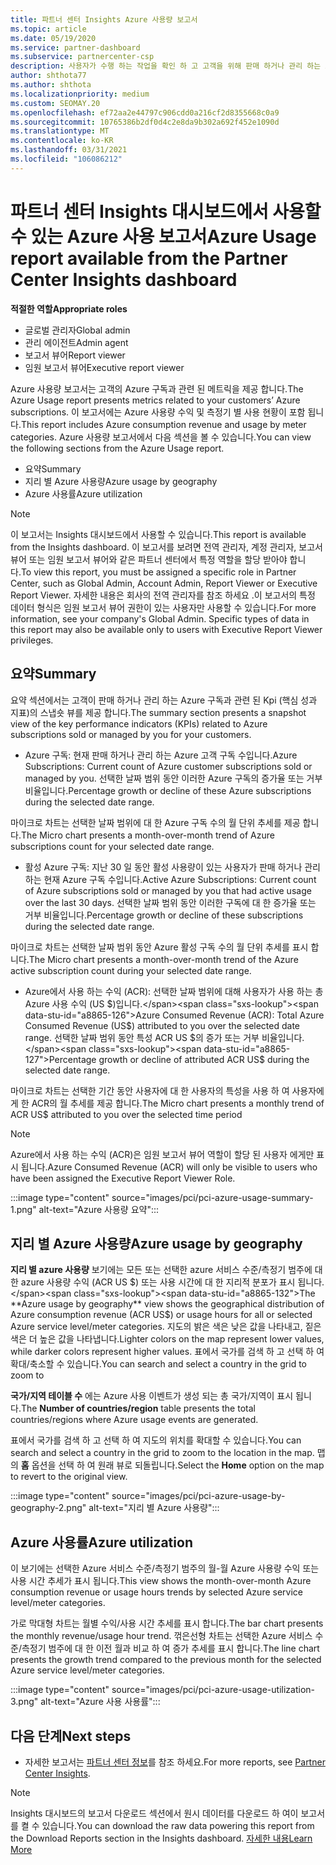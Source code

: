 ```yaml
---
title: 파트너 센터 Insights Azure 사용량 보고서
ms.topic: article
ms.date: 05/19/2020
ms.service: partner-dashboard
ms.subservice: partnercenter-csp
description: 사용자가 수행 하는 작업을 확인 하 고 고객을 위해 판매 하거나 관리 하는 Azure 구독 사용을 개선할 수 있습니다.
author: shthota77
ms.author: shthota
ms.localizationpriority: medium
ms.custom: SEOMAY.20
ms.openlocfilehash: ef72aa2e44797c906cdd0a216cf2d8355668c0a9
ms.sourcegitcommit: 10765386b2df0d4c2e8da9b302a692f452e1090d
ms.translationtype: MT
ms.contentlocale: ko-KR
ms.lasthandoff: 03/31/2021
ms.locfileid: "106086212"
---
```

# <a name="azure-usage-report-available-from-the-partner-center-insights-dashboard"></a><span data-ttu-id="a8865-103">파트너 센터 Insights 대시보드에서 사용할 수 있는 Azure 사용 보고서</span><span class="sxs-lookup"><span data-stu-id="a8865-103">Azure Usage report available from the Partner Center Insights dashboard</span></span>

<span data-ttu-id="a8865-104">**적절한 역할**</span><span class="sxs-lookup"><span data-stu-id="a8865-104">**Appropriate roles**</span></span>

- <span data-ttu-id="a8865-105">글로벌 관리자</span><span class="sxs-lookup"><span data-stu-id="a8865-105">Global admin</span></span>
- <span data-ttu-id="a8865-106">관리 에이전트</span><span class="sxs-lookup"><span data-stu-id="a8865-106">Admin agent</span></span>
- <span data-ttu-id="a8865-107">보고서 뷰어</span><span class="sxs-lookup"><span data-stu-id="a8865-107">Report viewer</span></span>
- <span data-ttu-id="a8865-108">임원 보고서 뷰어</span><span class="sxs-lookup"><span data-stu-id="a8865-108">Executive report viewer</span></span>

<span data-ttu-id="a8865-109">Azure 사용량 보고서는 고객의 Azure 구독과 관련 된 메트릭을 제공 합니다.</span><span class="sxs-lookup"><span data-stu-id="a8865-109">The Azure Usage report presents metrics related to your customers’ Azure subscriptions.</span></span> <span data-ttu-id="a8865-110">이 보고서에는 Azure 사용량 수익 및 측정기 별 사용 현황이 포함 됩니다.</span><span class="sxs-lookup"><span data-stu-id="a8865-110">This report includes Azure consumption revenue and usage by meter categories.</span></span> <span data-ttu-id="a8865-111">Azure 사용량 보고서에서 다음 섹션을 볼 수 있습니다.</span><span class="sxs-lookup"><span data-stu-id="a8865-111">You can view the following sections from the Azure Usage report.</span></span>

- <span data-ttu-id="a8865-112">요약</span><span class="sxs-lookup"><span data-stu-id="a8865-112">Summary</span></span>
- <span data-ttu-id="a8865-113">지리 별 Azure 사용량</span><span class="sxs-lookup"><span data-stu-id="a8865-113">Azure usage by geography</span></span>
- <span data-ttu-id="a8865-114">Azure 사용률</span><span class="sxs-lookup"><span data-stu-id="a8865-114">Azure utilization</span></span>

 > [!NOTE]
 > <span data-ttu-id="a8865-115">이 보고서는 Insights 대시보드에서 사용할 수 있습니다.</span><span class="sxs-lookup"><span data-stu-id="a8865-115">This report is available from the Insights dashboard.</span></span> <span data-ttu-id="a8865-116">이 보고서를 보려면 전역 관리자, 계정 관리자, 보고서 뷰어 또는 임원 보고서 뷰어와 같은 파트너 센터에서 특정 역할을 할당 받아야 합니다.</span><span class="sxs-lookup"><span data-stu-id="a8865-116">To view this report, you must be assigned a specific role in Partner Center, such as Global Admin, Account Admin, Report Viewer or Executive Report Viewer.</span></span> <span data-ttu-id="a8865-117">자세한 내용은 회사의 전역 관리자를 참조 하세요 .이 보고서의 특정 데이터 형식은 임원 보고서 뷰어 권한이 있는 사용자만 사용할 수 있습니다.</span><span class="sxs-lookup"><span data-stu-id="a8865-117">For more information, see your company's Global Admin. Specific types of data in this report may also be available only to users with Executive Report Viewer privileges.</span></span>

## <a name="summary"></a><span data-ttu-id="a8865-118">요약</span><span class="sxs-lookup"><span data-stu-id="a8865-118">Summary</span></span>

<span data-ttu-id="a8865-119">요약 섹션에서는 고객이 판매 하거나 관리 하는 Azure 구독과 관련 된 Kpi (핵심 성과 지표)의 스냅숏 뷰를 제공 합니다.</span><span class="sxs-lookup"><span data-stu-id="a8865-119">The summary section presents a snapshot view of the key performance indicators (KPIs) related to Azure subscriptions sold or managed by you for your customers.</span></span>  

- <span data-ttu-id="a8865-120">Azure 구독: 현재 판매 하거나 관리 하는 Azure 고객 구독 수입니다.</span><span class="sxs-lookup"><span data-stu-id="a8865-120">Azure Subscriptions: Current count of Azure customer subscriptions sold or managed by you.</span></span>
<span data-ttu-id="a8865-121">선택한 날짜 범위 동안 이러한 Azure 구독의 증가율 또는 거부 비율입니다.</span><span class="sxs-lookup"><span data-stu-id="a8865-121">Percentage growth or decline of these Azure subscriptions during the selected date range.</span></span>

<span data-ttu-id="a8865-122">마이크로 차트는 선택한 날짜 범위에 대 한 Azure 구독 수의 월 단위 추세를 제공 합니다.</span><span class="sxs-lookup"><span data-stu-id="a8865-122">The Micro chart presents a month-over-month trend of Azure subscriptions count for your selected date range.</span></span>
- <span data-ttu-id="a8865-123">활성 Azure 구독: 지난 30 일 동안 활성 사용량이 있는 사용자가 판매 하거나 관리 하는 현재 Azure 구독 수입니다.</span><span class="sxs-lookup"><span data-stu-id="a8865-123">Active Azure Subscriptions: Current count of Azure subscriptions sold or managed by you that had active usage over the last 30 days.</span></span>
<span data-ttu-id="a8865-124">선택한 날짜 범위 동안 이러한 구독에 대 한 증가율 또는 거부 비율입니다.</span><span class="sxs-lookup"><span data-stu-id="a8865-124">Percentage growth or decline of these subscriptions during the selected date range.</span></span>

<span data-ttu-id="a8865-125">마이크로 차트는 선택한 날짜 범위 동안 Azure 활성 구독 수의 월 단위 추세를 표시 합니다.</span><span class="sxs-lookup"><span data-stu-id="a8865-125">The Micro chart presents a month-over-month trend of the Azure active subscription count during your selected date range.</span></span>

- <span data-ttu-id="a8865-126">Azure에서 사용 하는 수익 (ACR): 선택한 날짜 범위에 대해 사용자가 사용 하는 총 Azure 사용 수익 (US $)입니다.</span><span class="sxs-lookup"><span data-stu-id="a8865-126">Azure Consumed Revenue (ACR): Total Azure Consumed Revenue (US$) attributed to you over the selected date range.</span></span>
<span data-ttu-id="a8865-127">선택한 날짜 범위 동안 특성 ACR US $의 증가 또는 거부 비율입니다.</span><span class="sxs-lookup"><span data-stu-id="a8865-127">Percentage growth or decline of attributed ACR US$ during the selected date range.</span></span> 

<span data-ttu-id="a8865-128">마이크로 차트는 선택한 기간 동안 사용자에 대 한 사용자의 특성을 사용 하 여 사용자에 게 한 ACR의 월 추세를 제공 합니다.</span><span class="sxs-lookup"><span data-stu-id="a8865-128">The Micro chart presents a monthly trend of ACR US$ attributed to you over the selected time period</span></span>


> [!NOTE]
 > <span data-ttu-id="a8865-129">Azure에서 사용 하는 수익 (ACR)은 임원 보고서 뷰어 역할이 할당 된 사용자 에게만 표시 됩니다.</span><span class="sxs-lookup"><span data-stu-id="a8865-129">Azure Consumed Revenue (ACR) will only be visible to users who have been assigned the Executive Report Viewer Role.</span></span>

:::image type="content" source="images/pci/pci-azure-usage-summary-1.png" alt-text="Azure 사용량 요약":::

## <a name="azure-usage-by-geography"></a><span data-ttu-id="a8865-131">지리 별 Azure 사용량</span><span class="sxs-lookup"><span data-stu-id="a8865-131">Azure usage by geography</span></span>

<span data-ttu-id="a8865-132">**지리 별 azure 사용량** 보기에는 모든 또는 선택한 azure 서비스 수준/측정기 범주에 대 한 azure 사용량 수익 (ACR US $) 또는 사용 시간에 대 한 지리적 분포가 표시 됩니다.</span><span class="sxs-lookup"><span data-stu-id="a8865-132">The **Azure usage by geography** view shows the geographical distribution of Azure consumption revenue (ACR US$) or usage hours for all or selected Azure service level/meter categories.</span></span> <span data-ttu-id="a8865-133">지도의 밝은 색은 낮은 값을 나타내고, 짙은 색은 더 높은 값을 나타냅니다.</span><span class="sxs-lookup"><span data-stu-id="a8865-133">Lighter colors on the map represent lower values, while darker colors represent higher values.</span></span> <span data-ttu-id="a8865-134">표에서 국가를 검색 하 고 선택 하 여 확대/축소할 수 있습니다.</span><span class="sxs-lookup"><span data-stu-id="a8865-134">You can search and select a country in the grid to zoom to</span></span> 

<span data-ttu-id="a8865-135">**국가/지역 테이블 수** 에는 Azure 사용 이벤트가 생성 되는 총 국가/지역이 표시 됩니다.</span><span class="sxs-lookup"><span data-stu-id="a8865-135">The **Number of countries/region** table presents the total countries/regions where Azure usage events are generated.</span></span>

<span data-ttu-id="a8865-136">표에서 국가를 검색 하 고 선택 하 여 지도의 위치를 확대할 수 있습니다.</span><span class="sxs-lookup"><span data-stu-id="a8865-136">You can search and select a country in the grid to zoom to the location in the map.</span></span> <span data-ttu-id="a8865-137">맵의 **홈** 옵션을 선택 하 여 원래 뷰로 되돌립니다.</span><span class="sxs-lookup"><span data-stu-id="a8865-137">Select the **Home** option on the map to revert to the original view.</span></span>

:::image type="content" source="images/pci/pci-azure-usage-by-geography-2.png" alt-text="지리 별 Azure 사용량":::

## <a name="azure-utilization"></a><span data-ttu-id="a8865-139">Azure 사용률</span><span class="sxs-lookup"><span data-stu-id="a8865-139">Azure utilization</span></span>

<span data-ttu-id="a8865-140">이 보기에는 선택한 Azure 서비스 수준/측정기 범주의 월-월 Azure 사용량 수익 또는 사용 시간 추세가 표시 됩니다.</span><span class="sxs-lookup"><span data-stu-id="a8865-140">This view shows the month-over-month Azure consumption revenue or usage hours trends by selected Azure service level/meter categories.</span></span> 

<span data-ttu-id="a8865-141">가로 막대형 차트는 월별 수익/사용 시간 추세를 표시 합니다.</span><span class="sxs-lookup"><span data-stu-id="a8865-141">The bar chart presents the monthly revenue/usage hour trend.</span></span> <span data-ttu-id="a8865-142">꺾은선형 차트는 선택한 Azure 서비스 수준/측정기 범주에 대 한 이전 월과 비교 하 여 증가 추세를 표시 합니다.</span><span class="sxs-lookup"><span data-stu-id="a8865-142">The line chart presents the growth trend compared to the previous month for the selected Azure service level/meter categories.</span></span>

:::image type="content" source="images/pci/pci-azure-usage-utilization-3.png" alt-text="Azure 사용 사용률":::

## <a name="next-steps"></a><span data-ttu-id="a8865-144">다음 단계</span><span class="sxs-lookup"><span data-stu-id="a8865-144">Next steps</span></span>

- <span data-ttu-id="a8865-145">자세한 보고서는 [파트너 센터 정보](partner-center-insights.md)를 참조 하세요.</span><span class="sxs-lookup"><span data-stu-id="a8865-145">For more reports, see [Partner Center Insights](partner-center-insights.md).</span></span>

>[!NOTE] 
> <span data-ttu-id="a8865-146">Insights 대시보드의 보고서 다운로드 섹션에서 원시 데이터를 다운로드 하 여이 보고서를 켤 수 있습니다.</span><span class="sxs-lookup"><span data-stu-id="a8865-146">You can download the raw data powering this report from the Download Reports section in the Insights dashboard.</span></span> [<span data-ttu-id="a8865-147">자세한 내용</span><span class="sxs-lookup"><span data-stu-id="a8865-147">Learn More</span></span>](pci-download-reports.md) 
